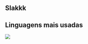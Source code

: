 ## Slakkk
## Linguagens mais usadas
<img src="https://github-readme-stats.vercel.app/api/top-langs/?username=dakofds&layout=compact&theme=tokyonight">
